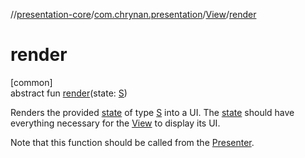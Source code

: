 //[presentation-core](../../../index.md)/[com.chrynan.presentation](../index.md)/[View](index.md)/[render](render.md)

# render

[common]\
abstract fun [render](render.md)(state: [S](index.md))

Renders the provided [state](render.md) of type [S](index.md) into a UI. The [state](render.md) should have everything necessary for the [View](index.md) to display its UI.

Note that this function should be called from the [Presenter](../-presenter/index.md).

